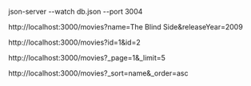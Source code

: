 json-server --watch db.json --port 3004

http://localhost:3000/movies?name=The Blind Side&releaseYear=2009

http://localhost:3000/movies?id=1&id=2

http://localhost:3000/movies?_page=1&_limit=5

http://localhost:3000/movies?_sort=name&_order=asc